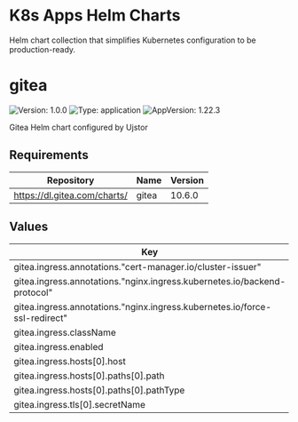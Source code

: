 # K8s Apps Helm Charts

Helm chart collection that simplifies Kubernetes configuration to be production-ready.


# gitea

![Version: 1.0.0](https://img.shields.io/badge/Version-1.0.0-informational?style=flat-square) ![Type: application](https://img.shields.io/badge/Type-application-informational?style=flat-square) ![AppVersion: 1.22.3](https://img.shields.io/badge/AppVersion-1.22.3-informational?style=flat-square)

Gitea Helm chart configured by Ujstor

## Requirements

| Repository | Name | Version |
|------------|------|---------|
| https://dl.gitea.com/charts/ | gitea | 10.6.0 |

## Values

| Key | Type | Default | Description |
|-----|------|---------|-------------|
| gitea.ingress.annotations."cert-manager.io/cluster-issuer" | string | `"letsencrypt"` |  |
| gitea.ingress.annotations."nginx.ingress.kubernetes.io/backend-protocol" | string | `"HTTPS"` |  |
| gitea.ingress.annotations."nginx.ingress.kubernetes.io/force-ssl-redirect" | string | `"true"` |  |
| gitea.ingress.className | string | `"nginx"` |  |
| gitea.ingress.enabled | bool | `true` |  |
| gitea.ingress.hosts[0].host | string | `"gitea.test.com"` |  |
| gitea.ingress.hosts[0].paths[0].path | string | `"/"` |  |
| gitea.ingress.hosts[0].paths[0].pathType | string | `"Prefix"` |  |
| gitea.ingress.tls[0].secretName | string | `"gitea-tls"` |  |


